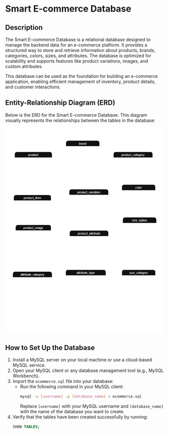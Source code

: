 # Smart E-commerce Database

## Description

The Smart E-commerce Database is a relational database designed to manage the backend data for an e-commerce platform. It provides a structured way to store and retrieve information about products, brands, categories, colors, sizes, and attributes. The database is optimized for scalability and supports features like product variations, images, and custom attributes.

This database can be used as the foundation for building an e-commerce application, enabling efficient management of inventory, product details, and customer interactions.

## Entity-Relationship Diagram (ERD)

Below is the ERD for the Smart E-commerce Database. This diagram visually represents the relationships between the tables in the database:


![MY ERD](<final_database project.png>)

## How to Set Up the Database

1. Install a MySQL server on your local machine or use a cloud-based MySQL service.
2. Open your MySQL client or any database management tool (e.g., MySQL Workbench).
3. Import the `ecommerce.sql` file into your database:
   - Run the following command in your MySQL client:
     ```bash
     mysql -u [username] -p [database_name] < ecommerce.sql
     ```
     Replace `[username]` with your MySQL username and `[database_name]` with the name of the database you want to create.
4. Verify that the tables have been created successfully by running:
   ```sql
   SHOW TABLES;